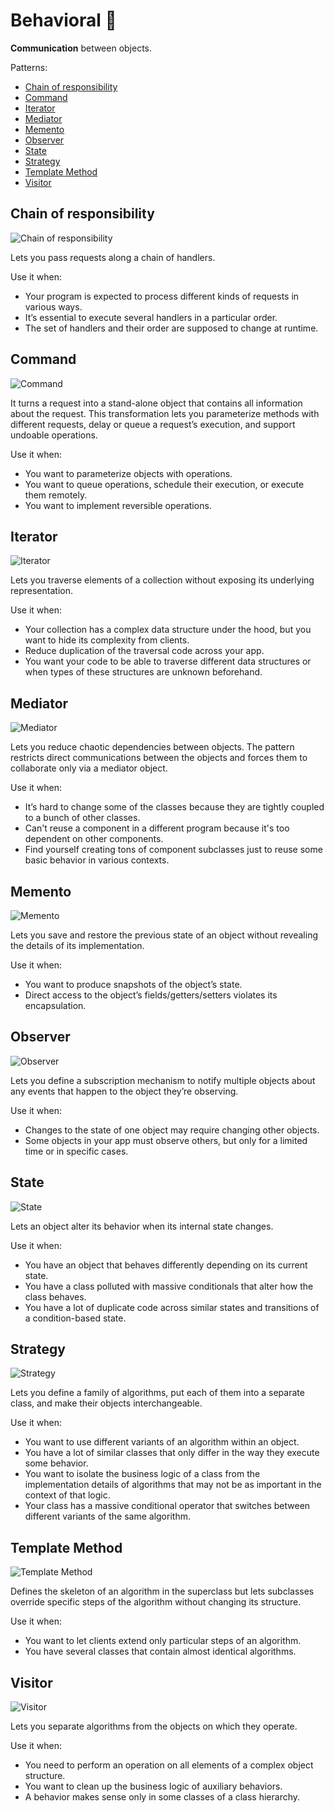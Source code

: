 # Behavioral 📡

**Communication** between objects.

Patterns:

- [Chain of responsibility](#Chain-of-responsibility)
- [Command](#Command)
- [Iterator](#Iterator)
- [Mediator](#Mediator)
- [Memento](#Memento)
- [Observer](#Observer)
- [State](#State)
- [Strategy](#Strategy)
- [Template Method](#Template-Method)
- [Visitor](#Visitor)

<!-- - Interpreter -->
<!-- - Null Object -->

## Chain of responsibility

![Chain of responsibility](https://refactoring.guru/images/patterns/cards/chain-of-responsibility-mini.png)

Lets you pass requests along a chain of handlers.

Use it when:

- Your program is expected to process different kinds of requests in various ways.
- It’s essential to execute several handlers in a particular order.
- The set of handlers and their order are supposed to change at runtime.

## Command

![Command](https://refactoring.guru/images/patterns/cards/command-mini.png)

It turns a request into a stand-alone object that contains all information about the request. This transformation lets you parameterize methods with different requests, delay or queue a request’s execution, and support undoable operations.

Use it when:

- You want to parameterize objects with operations.
- You want to queue operations, schedule their execution, or execute them remotely.
- You want to implement reversible operations.

## Iterator

![Iterator](https://refactoring.guru/images/patterns/cards/iterator-mini.png)

Lets you traverse elements of a collection without exposing its underlying representation.

Use it when:

- Your collection has a complex data structure under the hood, but you want to hide its complexity from clients.
- Reduce duplication of the traversal code across your app.
- You want your code to be able to traverse different data structures or when types of these structures are unknown beforehand.

## Mediator

![Mediator](https://refactoring.guru/images/patterns/cards/mediator-mini.png)

Lets you reduce chaotic dependencies between objects. The pattern restricts direct communications between the objects and forces them to collaborate only via a mediator object.

Use it when:

- It’s hard to change some of the classes because they are tightly coupled to a bunch of other classes.
- Can't reuse a component in a different program because it's too dependent on other components.
- Find yourself creating tons of component subclasses just to reuse some basic behavior in various contexts.

## Memento

![Memento](https://refactoring.guru/images/patterns/cards/memento-mini.png)

Lets you save and restore the previous state of an object without revealing the details of its implementation.

Use it when:

- You want to produce snapshots of the object’s state.
- Direct access to the object’s fields/getters/setters violates its encapsulation.

## Observer

![Observer](https://refactoring.guru/images/patterns/cards/observer-mini.png)

Lets you define a subscription mechanism to notify multiple objects about any events that happen to the object they’re observing.

Use it when:

- Changes to the state of one object may require changing other objects.
- Some objects in your app must observe others, but only for a limited time or in specific cases.

## State

![State](https://refactoring.guru/images/patterns/cards/state-mini.png)

Lets an object alter its behavior when its internal state changes.

Use it when:

- You have an object that behaves differently depending on its current state.
- You have a class polluted with massive conditionals that alter how the class behaves.
- You have a lot of duplicate code across similar states and transitions of a condition-based state.

## Strategy

![Strategy](https://refactoring.guru/images/patterns/cards/strategy-mini.png)

Lets you define a family of algorithms, put each of them into a separate class, and make their objects interchangeable.

Use it when:

- You want to use different variants of an algorithm within an object.
- You have a lot of similar classes that only differ in the way they execute some behavior.
- You want to isolate the business logic of a class from the implementation details of algorithms that may not be as important in the context of that logic.
- Your class has a massive conditional operator that switches between different variants of the same algorithm.

## Template Method

![Template Method](https://refactoring.guru/images/patterns/cards/template-method-mini.png)

Defines the skeleton of an algorithm in the superclass but lets subclasses override specific steps of the algorithm without changing its structure.

Use it when:

- You want to let clients extend only particular steps of an algorithm.
- You have several classes that contain almost identical algorithms.

## Visitor

![Visitor](https://refactoring.guru/images/patterns/cards/visitor-mini.png)

Lets you separate algorithms from the objects on which they operate.

Use it when:

- You need to perform an operation on all elements of a complex object structure.
- You want to clean up the business logic of auxiliary behaviors.
- A behavior makes sense only in some classes of a class hierarchy.
